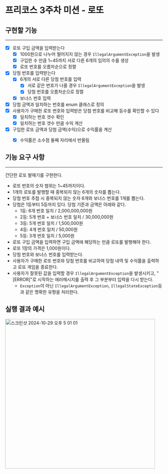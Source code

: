 # 프리코스 3주차 미션 - 로또

## 구현할 기능
<hr>


- [x] 로또 구입 금액을 입력받는다
    - [x] 1000원으로 나누어 떨어지지 않는 경우 ```IllegalArgumentException```을 발생
    - [x] 구입한 수 만큼 1~45까지 서로 다른 6개의 임의의 수를 생성
    - [x] 로또 번호를 오름차순으로 정렬

- [x] 당첨 번호를 입력받는다
    - [x] 6개의 서로 다른 당첨 번호를 입력
        - [x] 서로 같은 번호가 나올 경우 ```IllegalArgumentException```을 발생
        - [x] 당첨 번호를 오름차순으로 정렬
    - [x] 보너스 번호 입력

- [x] 당첨 금액과 일치하는 번호를 enum 클래스로 정의
- [x] 사용자가 구매한 로또 번호와 입력받은 당첨 번호를 비교해 등수를 확인할 수 있다
  - [x] 일치하는 번호 갯수 확인
  - [x] 일치하는 번호 갯수 만큼 수익 계산
  
- [x] 구입한 로또 금액과 당첨 금액(수익)으로 수익률을 계산
  - [x] 수익률은 소수점 둘째 자리에서 반올림


## 기능 요구 사항
<hr>

간단한 로또 발매기를 구현한다.
* 로또 번호의 숫자 범위는 1~45까지이다.
* 1개의 로또를 발행할 때 중복되지 않는 6개의 숫자를 뽑는다.
* 당첨 번호 추첨 시 중복되지 않는 숫자 6개와 보너스 번호를 1개를 뽑는다.
* 당첨은 1등부터 5등까지 있다. 당첨 기준과 금액은 아래와 같다.
    * 1등: 6개 번호 일치 / 2,000,000,000원
    * 2등: 5개 번호 + 보너스 번호 일치 / 30,000,000원
    * 3등: 5개 번호 일치 / 1,500,000원
    * 4등: 4개 번호 일치 / 50,000원
    * 5등: 3개 번호 일치 / 5,000원
* 로또 구입 금액을 입력하면 구입 금액에 해당하는 만큼 로또를 발행해야 한다.
* 로또 1장의 가격은 1,000원이다.
* 당첨 번호와 보너스 번호를 입력받는다.
* 사용자가 구매한 로또 번호와 당첨 번호를 비교하여 당첨 내역 및 수익률을 출력하고 로또 게임을 종료한다.
* 사용자가 잘못된 값을 입력할 경우 ```IllegalArgumentException```을 발생시키고, "[ERROR]"로 시작하는 에러메시지를 출력 후 그 부분부터 입력을 다시 받는다.
    * ```Exception```이 아닌 ```IllegalArgumentException```, ```IllegalStateException```등과 같은 명확한 유형을 처리한다.


## 실행 결과 예시
<img width="479" alt="스크린샷 2024-10-29 오후 5 01 01" src="https://github.com/user-attachments/assets/351d7028-3a92-4710-84e8-ba20dad6b6d3">

